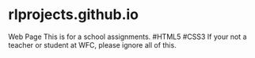 # rlprojects.github.io
Web Page
This is for a school assignments.
#HTML5
#CSS3
If your not a teacher or student at WFC, please ignore all of this. 

